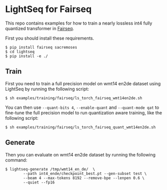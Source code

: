# LightSeq for Fairseq
This repo contains examples for how to train a nearly lossless int4 fully quantized transformer in [Fairseq](https://github.com/pytorch/fairseq).

First you should install these requirements.
```shell
$ pip install fairseq sacremoses
$ cd lightseq
$ pip install -e ./
```

## Train
First you need to train a full precision model on wmt14 en2de dataset using LightSeq by running the following script:
```shell
$ sh examples/training/fairseq/ls_torch_fairseq_wmt14en2de.sh
```

You can then use `--quant-bits 4`, `--enable-quant` and `--quant-mode qat` to fine-tune the full precision model to run quantization aware training, like the following script:
```shell
$ sh examples/training/fairseq/ls_torch_fairseq_quant_wmt14en2de.sh
```

## Generate
Then you can evaluate on wmt14 en2de dataset by running the following command:
```shell
$ lightseq-generate /tmp/wmt14_en_de/  \
        --path int4_ende/checkpoint_best.pt --gen-subset test \
        --beam 4 --max-tokens 8192 --remove-bpe --lenpen 0.6 \
        --quiet --fp16
```
